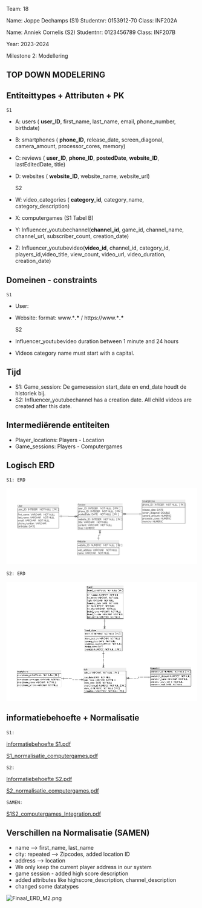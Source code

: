 Team: 18

Name: Joppe Dechamps (S1)
Studentnr: 0153912-70
Class: INF202A

Name: Anniek Cornelis (S2)
Studentnr: 0123456789
Class: INF207B

Year: 2023-2024

Milestone 2: Modellering

TOP DOWN MODELERING
---

Entiteittypes + Attributen + PK
---
    S1
- A: users ( **user_ID**, first_name, last_name, email, phone_number, birthdate)
- B: smartphones ( **phone_ID**, release_date, screen_diagonal, camera_amount, processor_cores, memory)
- C: reviews ( **user_ID**, **phone_ID**, **postedDate**, **website_ID**, lastEditedDate, title)
- D: websites ( **website_ID**, website_name, website_url)


    S2
- W: video_categories ( **category_id**, category_name, category_description)
- X: computergames (S1 Tabel B)
- Y: Influencer_youtubechannel(**channel_id**, game_id, channel_name, channel_url, subscriber_count, creation_date)
- Z: Influencer_youtubevideo(**video_id**, channel_id, category_id, players_id,video_title, view_count, video_url, video_duration, creation_date)


Domeinen - constraints
--- 
    S1
- User: 
- Website: format: www.\***.\*** / https\://www.\***.\***


    S2
- Influencer_youtubevideo duration between 1 minute and 24 hours
- Videos category name must start with a capital.


Tijd 
---
- S1: Game_session: De gamesession start_date en end_date houdt de historiek bij.
- S2: Influencer_youtubechannel has a creation date. All child videos are created after this date. 


Intermediërende  entiteiten
---
- Player_locations: Players - Location
- Game_sessions: Players - Computergames


Logisch ERD 
---
    S1: ERD
![S1_logisch.png](../S1/S1_ERD_Joppe_Dechamps.png)

    S2: ERD

![S1_logisch.png](../S2/S2_logisch.png)

informatiebehoefte + Normalisatie
---
    S1:
[informatiebehoefte S1.pdf](..%2F..%2FD2_NORMALISATIE%2FS1_normalisatie%2Finformatiebehoefte%20S1.pdf)

[S1_normalisatie_computergames.pdf](..%2F..%2FD2_NORMALISATIE%2FS1_normalisatie%2FS1_normalisatie_computergames.pdf)

    S2:
[Informatiebehoefte S2.pdf](..%2F..%2FD2_NORMALISATIE%2FS2_normalisatie%2FInformatiebehoefte%20S2.pdf)

[S2_normalisatie_computergames.pdf](..%2F..%2FD2_NORMALISATIE%2FS2_normalisatie%2FS2_normalisatie_computergames.pdf)

    SAMEN:
[S1S2_computergames_Integration.pdf](..%2F..%2FD2_NORMALISATIE%2FSAMEN_integratie%2FS1S2_computergames_Integration.pdf)



Verschillen na Normalisatie (SAMEN)
-----------------------------------
- name --> first_name, last_name
- city: repeated --> Zipcodes, added location ID
- address --> location
- We only keep the current player address in our system
- game session - added high score description
- added attributes like highscore_description, channel_description
- changed some datatypes

![Finaal_ERD_M2.png](Finaal_ERD_M2.png)

